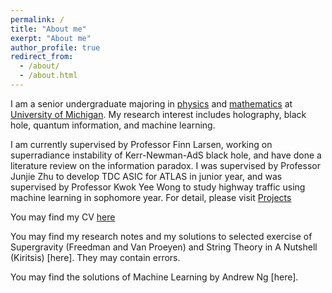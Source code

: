 ```yaml
---
permalink: /
title: "About me"
exerpt: "About me"
author_profile: true
redirect_from: 
  - /about/
  - /about.html
---
```

I am a senior undergraduate majoring in [physics](https://lsa.umich.edu/physics) and [mathematics](https://lsa.umich.edu/math) at [University of Michigan](https://umich.edu/). My research interest includes holography, black hole, quantum information, and machine learning.

I am currently supervised by Professor Finn Larsen, working on superradiance instability of Kerr-Newman-AdS black hole, and have done a literature review on the information paradox. I was supervised by Professor Junjie Zhu to develop TDC ASIC for ATLAS in junior year, and was supervised by Professor Kwok Yee Wong to study highway traffic using machine learning in sophomore year. For detail, please visit [Projects](zhiquanlao.github.io/projects)

You may find my CV [here](zhiquanlao.github.io/cv)

You may find my research notes and my solutions to selected exercise of Supergravity (Freedman and Van Proeyen) and String Theory in A Nutshell (Kiritsis) [here]. They may contain errors.
<!-- Remember to change the font style of book-->

You may find the solutions of Machine Learning by Andrew Ng [here].
